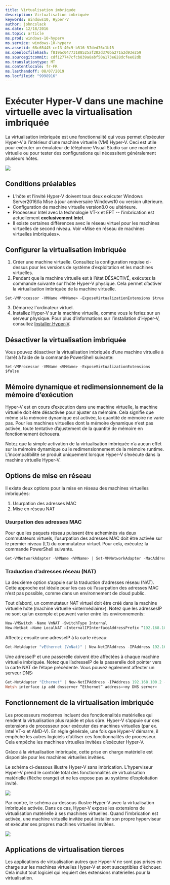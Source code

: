 ```yaml
---
title: Virtualisation imbriquée
description: Virtualisation imbriquée
keywords: Windows10, Hyper-V
author: johncslack
ms.date: 12/18/2016
ms.topic: article
ms.prod: windows-10-hyperv
ms.service: windows-10-hyperv
ms.assetid: 68c65445-ce13-40c9-b516-57ded76c1b15
ms.openlocfilehash: f819ac04773188525af202d370ba271a2d93e259
ms.sourcegitcommit: cdf127747cfcb839a8abf50a173e628dcfee02db
ms.translationtype: MT
ms.contentlocale: fr-FR
ms.lasthandoff: 08/07/2019
ms.locfileid: "9998916"
---
```

# <a name="run-hyper-v-in-a-virtual-machine-with-nested-virtualization"></a>Exécuter Hyper-V dans une machine virtuelle avec la virtualisation imbriquée

La virtualisation imbriquée est une fonctionnalité qui vous permet d’exécuter Hyper-V à l’intérieur d’une machine virtuelle (VM) Hyper-V. Ceci est utile pour exécuter un émulateur de téléphone Visual Studio sur une machine virtuelle ou pour tester des configurations qui nécessitent généralement plusieurs hôtes.

![](./media/HyperVNesting.png)

## <a name="prerequisites"></a>Conditions préalables

* L’hôte et l’invité Hyper-V doivent tous deux exécuter Windows Server2016/la Mise à jour anniversaire Windows10 ou version ultérieure.
* Configuration de machine virtuelle version8.0 ou ultérieure.
* Processeur Intel avec la technologie VT-x et EPT -- l’imbrication est actuellement **exclusivement Intel**.
* Il existe certaines différences avec le réseau virtuel pour les machines virtuelles de second niveau. Voir «Mise en réseau de machines virtuelles imbriquées».


## <a name="configure-nested-virtualization"></a>Configurer la virtualisation imbriquée

1. Créer une machine virtuelle. Consultez la configuration requise ci-dessus pour les versions de système d’exploitation et les machines virtuelles.
2. Pendant que la machine virtuelle est à l’état DÉSACTIVÉ, exécutez la commande suivante sur l’hôte Hyper-V physique. Cela permet d’activer la virtualisation imbriquée de la machine virtuelle.

```
Set-VMProcessor -VMName <VMName> -ExposeVirtualizationExtensions $true
```
3. Démarrez l'ordinateur virtuel.
4. Installez Hyper-V sur la machine virtuelle, comme vous le feriez sur un serveur physique. Pour plus d’informations sur l’installation d’Hyper-V, consultez [Installer Hyper-V](../quick-start/enable-hyper-v.md).

## <a name="disable-nested-virtualization"></a>Désactiver la virtualisation imbriquée
Vous pouvez désactiver la virtualisation imbriquée d’une machine virtuelle à l’arrêt à l’aide de la commande PowerShell suivante:
```
Set-VMProcessor -VMName <VMName> -ExposeVirtualizationExtensions $false
```

## <a name="dynamic-memory-and-runtime-memory-resize"></a>Mémoire dynamique et redimensionnement de la mémoire d’exécution
Hyper-V est en cours d’exécution dans une machine virtuelle, la machine virtuelle doit être désactivée pour ajuster sa mémoire. Cela signifie que même si la mémoire dynamique est activée, la quantité de mémoire ne varie pas. Pour les machines virtuelles dont la mémoire dynamique n’est pas activée, toute tentative d’ajustement de la quantité de mémoire en fonctionnement échouera. 

Notez que la simple activation de la virtualisation imbriquée n’a aucun effet sur la mémoire dynamique ou le redimensionnement de la mémoire runtime. L’incompatibilité se produit uniquement lorsque Hyper-V s’exécute dans la machine virtuelle Hyper-V.

## <a name="networking-options"></a>Options de mise en réseau

Il existe deux options pour la mise en réseau des machines virtuelles imbriquées: 

1. Usurpation des adresses MAC
2. Mise en réseau NAT

### <a name="mac-address-spoofing"></a>Usurpation des adresses MAC
Pour que les paquets réseau puissent être acheminés via deux commutateurs virtuels, l’usurpation des adresses MAC doit être activée sur le premier niveau (L1) du commutateur virtuel. Pour cela, exécutez la commande PowerShell suivante.

``` PowerShell
Get-VMNetworkAdapter -VMName <VMName> | Set-VMNetworkAdapter -MacAddressSpoofing On
```

### <a name="network-address-translation-nat"></a>Traduction d’adresses réseau (NAT)
La deuxième option s’appuie sur la traduction d’adresses réseau (NAT). Cette approche est idéale pour les cas où l’usurpation des adresses MAC n’est pas possible, comme dans un environnement de cloud public.

Tout d’abord, un commutateur NAT virtuel doit être créé dans la machine virtuelle hôte (machine virtuelle «intermédiaire»). Notez que les adressesIP ne sont qu’un exemple et peuvent varier entre les environnements:

``` PowerShell
New-VMSwitch -Name VmNAT -SwitchType Internal
New-NetNat –Name LocalNAT –InternalIPInterfaceAddressPrefix “192.168.100.0/24”
```

Affectez ensuite une adresseIP à la carte réseau:

``` PowerShell
Get-NetAdapter "vEthernet (VmNat)" | New-NetIPAddress -IPAddress 192.168.100.1 -AddressFamily IPv4 -PrefixLength 24
```

Une adresseIP et une passerelle doivent être affectées à chaque machine virtuelle imbriquée. Notez que l’adresseIP de la passerelle doit pointer vers la carte NAT de l’étape précédente. Vous pouvez également affecter un serveur DNS:

``` PowerShell
Get-NetAdapter "Ethernet" | New-NetIPAddress -IPAddress 192.168.100.2 -DefaultGateway 192.168.100.1 -AddressFamily IPv4 -PrefixLength 24
Netsh interface ip add dnsserver “Ethernet” address=<my DNS server>
```

## <a name="how-nested-virtualization-works"></a>Fonctionnement de la virtualisation imbriquée

Les processeurs modernes incluent des fonctionnalités matérielles qui rendent la virtualisation plus rapide et plus sûre. Hyper-V s’appuie sur ces extensions de processeur pour exécuter des machines virtuelles (par ex. Intel VT-x et AMD-V). En règle générale, une fois que Hyper-V démarre, il empêche les autres logiciels d’utiliser ces fonctionnalités de processeur.  Cela empêche les machines virtuelles invitées d’exécuter Hyper-V.

Grâce à la virtualisation imbriquée, cette prise en charge matérielle est disponible pour les machines virtuelles invitées.

Le schéma ci-dessous illustre Hyper-V sans imbrication.  L’hyperviseur Hyper-V prend le contrôle total des fonctionnalités de virtualisation matérielle (flèche orange) et ne les expose pas au système d’exploitation invité.

![](./media/HVNoNesting.PNG)

Par contre, le schéma au-dessous illustre Hyper-V avec la virtualisation imbriquée activée. Dans ce cas, Hyper-V expose les extensions de virtualisation matérielle à ses machines virtuelles. Quand l’imbrication est activée, une machine virtuelle invitée peut installer son propre hyperviseur et exécuter ses propres machines virtuelles invitées.

![](./media/HVNesting.png)

## <a name="3rd-party-virtualization-apps"></a>Applications de virtualisation tierces

Les applications de virtualisation autres que Hyper-V ne sont pas prises en charge sur les machines virtuelles Hyper-V et sont susceptibles d’échouer. Cela inclut tout logiciel qui requiert des extensions matérielles pour la virtualisation.
